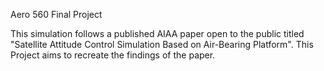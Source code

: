 Aero 560 Final Project

This simulation follows a published AIAA paper open to the public titled "Satellite Attitude Control Simulation Based on Air-Bearing Platform". This Project aims to recreate
the findings of the paper. 
